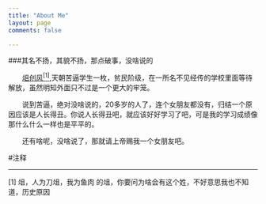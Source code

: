 ```yaml
---
title: "About Me"
layout: page
comments: false

---
```


###其名不扬，其貌不扬，那点破事，没啥说的

　　[俎创风](https://twitter.com/Angela_what0)<a class='noblank' href="#com"><sup>[1]</sup></a></a>,天朝苦逼学生一枚，贫民阶级，在一所名不见经传的学校里面等待解放，虽然明知外面只不过是一个更大的牢笼。

　　说到苦逼，绝对没啥说的，20多岁的人了，连个女朋友都没有，归结一个原因应该是人长得丑。你说人长得丑吧，就应该好好学习了吧，可是我的学习成绩像那什么什么一样也是平平的。

　　还有啥呢，没啥说了，那就请上帝赐我一个女朋友吧。

#注释
<hr/>
<p name="com">[1] 俎，人为刀俎，我为鱼肉 的俎，你要问为啥会有这个姓，不好意思我也不知道，历史原因</p>





